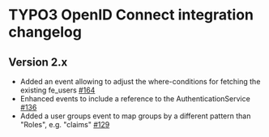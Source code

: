 # TYPO3 OpenID Connect integration changelog

## Version 2.x

* Added an event allowing to adjust the where-conditions for fetching the existing fe_users [#164](https://github.com/xperseguers/t3ext-oidc/issues/164)
* Enhanced events to include a reference to the AuthenticationService [#136](https://github.com/xperseguers/t3ext-oidc/issues/136)
* Added a user groups event to map groups by a different pattern than "Roles", e.g. "claims" [#129](https://github.com/xperseguers/t3ext-oidc/pull/129)
